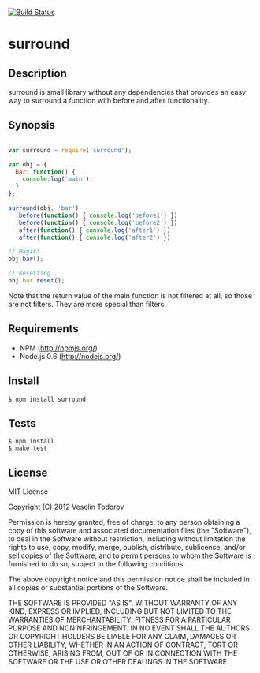 [![Build Status](https://secure.travis-ci.org/vesln/surround.png)](http://travis-ci.org/vesln/surround)

# surround

## Description

surround is small library without any dependencies that provides an easy way to surround
a function with before and after functionality.
	
## Synopsis

```js

var surround = require('surround');

var obj = {
  bar: function() {
    console.log('main');
  }
};

surround(obj, 'bar')
  .before(function() { console.log('before1') })
  .before(function() { console.log('before2') })
  .after(function() { console.log('after1') })
  .after(function() { console.log('after2') })

// Magic!
obj.bar();

// Resetting..
obj.bar.reset();

```

Note that the return value of the main function is not filtered at all, so those are not filters.
They are more special than filters.

## Requirements

- NPM (http://npmjs.org/)
- Node.js 0.6 (http://nodejs.org/)

## Install

```
$ npm install surround
```

## Tests

```
$ npm install
$ make test
```

## License

MIT License

Copyright (C) 2012 Veselin Todorov

Permission is hereby granted, free of charge, to any person obtaining a copy of
this software and associated documentation files (the "Software"), to deal in
the Software without restriction, including without limitation the rights to
use, copy, modify, merge, publish, distribute, sublicense, and/or sell copies
of the Software, and to permit persons to whom the Software is furnished to do
so, subject to the following conditions:

The above copyright notice and this permission notice shall be included in all
copies or substantial portions of the Software.

THE SOFTWARE IS PROVIDED "AS IS", WITHOUT WARRANTY OF ANY KIND, EXPRESS OR
IMPLIED, INCLUDING BUT NOT LIMITED TO THE WARRANTIES OF MERCHANTABILITY,
FITNESS FOR A PARTICULAR PURPOSE AND NONINFRINGEMENT. IN NO EVENT SHALL THE
AUTHORS OR COPYRIGHT HOLDERS BE LIABLE FOR ANY CLAIM, DAMAGES OR OTHER
LIABILITY, WHETHER IN AN ACTION OF CONTRACT, TORT OR OTHERWISE, ARISING FROM,
OUT OF OR IN CONNECTION WITH THE SOFTWARE OR THE USE OR OTHER DEALINGS IN THE
SOFTWARE.